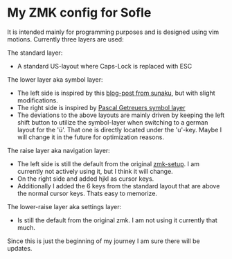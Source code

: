 # My ZMK config for Sofle

It is intended mainly for programming purposes and is designed using vim motions. Currently three layers are used:

The standard layer:
- A standard US-layout where Caps-Lock is replaced with ESC

The lower layer aka symbol layer:
- The left side is inspired by this [blog-post from sunaku](https://sunaku.github.io/moergo-glove80-keyboard.html#symbol-layer), but with slight modifications.
- The right side is inspired by [Pascal Getreuers symbol layer](https://getreuer.info/posts/keyboards/symbol-layer/index.html#my-symbol-layer)
- The deviations to the above layouts are mainly driven by keeping the left shift button to utilize the symbol-layer when switching to a german layout for the 'ü'. That one is directly located under the 'u'-key. Maybe I will change it in the future for optimization reasons.

The raise layer aka navigation layer:
- The left side is still the default from the original [zmk-setup](https://zmk.dev/). I am currently not actively using it, but I think it will change.
- On the right side and added hjkl as cursor keys.
- Additionally I added the 6 keys from the standard layout that are above the normal cursor keys. Thats easy to memorize.

The lower-raise layer aka settings layer:
- Is still the default from the original zmk. I am not using it currently that much.

Since this is just the beginning of my journey I am sure there will be updates.
